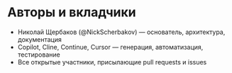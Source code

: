 # Авторы и вкладчики

- Николай Щербаков (@NickScherbakov) — основатель, архитектура, документация
- Copilot, Cline, Continue, Cursor — генерация, автоматизация, тестирование
- Все открытые участники, присылающие pull requests и issues